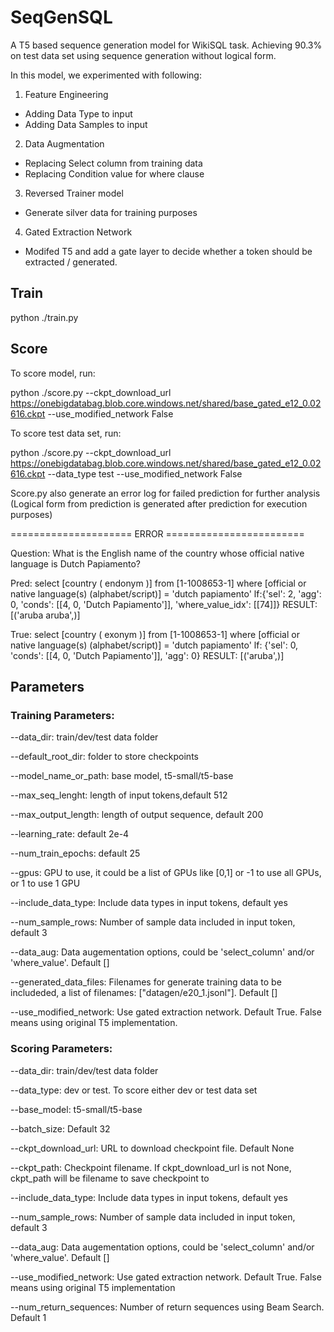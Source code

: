 # SeqGenSQL
A T5 based sequence generation model for WikiSQL task. Achieving 90.3% on test data set using sequence generation without logical form.

In this model, we experimented with following:

1. Feature Engineering 
- Adding Data Type to input
- Adding Data Samples to input

2. Data Augmentation
- Replacing Select column from training data
- Replacing Condition value for where clause

3. Reversed Trainer model
- Generate silver data for training purposes

4. Gated Extraction Network
- Modifed T5 and add a gate layer to decide whether a token should be extracted / generated. 

## Train
python ./train.py


## Score
To score model, run:

python ./score.py --ckpt_download_url https://onebigdatabag.blob.core.windows.net/shared/base_gated_e12_0.02616.ckpt  --use_modified_network False

To score test data set, run:

python ./score.py --ckpt_download_url https://onebigdatabag.blob.core.windows.net/shared/base_gated_e12_0.02616.ckpt --data_type test --use_modified_network False

Score.py also generate an error log for failed prediction for further analysis (Logical form from prediction is generated after prediction for execution purposes)

===================== ERROR ========================

Question: What is the English name of the country whose official native language is Dutch Papiamento?

Pred: select [country ( endonym )] from [1-1008653-1] where [official or native language(s) (alphabet/script)] = 'dutch papiamento' lf:{'sel': 2, 'agg': 0, 'conds': [[4, 0, 'Dutch Papiamento']], 'where_value_idx': [[74]]} RESULT: [('aruba aruba',)] 

True: select [country ( exonym )] from [1-1008653-1] where [official or native language(s) (alphabet/script)] = 'dutch papiamento' lf: {'sel': 0, 'conds': [[4, 0, 'Dutch Papiamento']], 'agg': 0} RESULT: [('aruba',)] 


## Parameters

### Training Parameters:
--data_dir: train/dev/test data folder

--default_root_dir: folder to store checkpoints

--model_name_or_path: base model, t5-small/t5-base

--max_seq_lenght: length of input tokens,default 512

--max_output_length: length of output sequence, default 200

--learning_rate: default 2e-4

--num_train_epochs: default 25

--gpus: GPU to use, it could be a list of GPUs like [0,1] or -1 to use all GPUs, or 1 to use 1 GPU

--include_data_type: Include data types in input tokens, default yes

--num_sample_rows: Number of sample data included in input token, default 3

--data_aug: Data augementation options, could be 'select_column' and/or 'where_value'. Default []

--generated_data_files: Filenames for generate training data to be includeded, a list of filenames: ["datagen/e20_1.jsonl"]. Default []

--use_modified_network: Use gated extraction network. Default True. False means using original T5 implementation. 

### Scoring Parameters:
--data_dir: train/dev/test data folder

--data_type: dev or test. To score either dev or test data set

--base_model: t5-small/t5-base

--batch_size: Default 32

--ckpt_download_url: URL to download checkpoint file. Default None

--ckpt_path: Checkpoint filename. If ckpt_download_url is not None, ckpt_path will be filename to save checkpoint to

--include_data_type: Include data types in input tokens, default yes

--num_sample_rows: Number of sample data included in input token, default 3

--data_aug: Data augementation options, could be 'select_column' and/or 'where_value'. Default []

--use_modified_network: Use gated extraction network. Default True. False means using original T5 implementation

--num_return_sequences: Number of return sequences using Beam Search. Default 1




